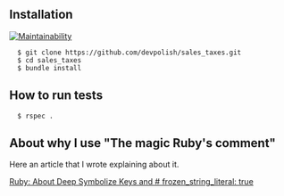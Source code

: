 ## Installation
[![Maintainability](https://api.codeclimate.com/v1/badges/7371790f29640aaff790/maintainability)](https://codeclimate.com/github/devpolish/sales_taxes/maintainability)
```
  $ git clone https://github.com/devpolish/sales_taxes.git
  $ cd sales_taxes
  $ bundle install
```

## How to run tests

```
  $ rspec .
``` 

## About why I use "The magic Ruby's comment"

Here an article that I wrote explaining about it.

[Ruby: About Deep Symbolize Keys and # frozen_string_literal: true](https://medium.com/bit-concept/ruby-about-deep-symbolize-keys-and-frozen-string-literal-true-e773725549ad)

